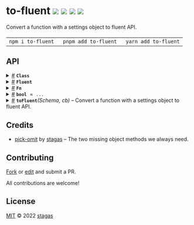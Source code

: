 <h1>
to-fluent <a href="https://npmjs.org/package/to-fluent"><img src="https://img.shields.io/badge/npm-v2.0.1-F00.svg?colorA=000"/></a> <a href="src"><img src="https://img.shields.io/badge/loc-56-FFF.svg?colorA=000"/></a> <a href="https://cdn.jsdelivr.net/npm/to-fluent@2.0.1/dist/to-fluent.min.js"><img src="https://img.shields.io/badge/brotli-313b-333.svg?colorA=000"/></a> <a href="LICENSE"><img src="https://img.shields.io/badge/license-MIT-F0B.svg?colorA=000"/></a>
</h1>

<p></p>

Convert a function with a settings object to fluent API.

<h4>
<table><tr><td title="Triple click to select and copy paste">
<code>npm i to-fluent </code>
</td><td title="Triple click to select and copy paste">
<code>pnpm add to-fluent </code>
</td><td title="Triple click to select and copy paste">
<code>yarn add to-fluent</code>
</td></tr></table>
</h4>

## API

<p>  <details id="Class$7" title="TypeAlias" ><summary><span><a href="#Class$7">#</a></span>  <code><strong>Class</strong></code>    </summary>  <a href="src/to-fluent.ts#L4">src/to-fluent.ts#L4</a>  <ul><p><details id="__type$8" title="Constructor" ><summary><span><a href="#__type$8">#</a></span>  <em>(args)</em>    </summary>  <a href="src/to-fluent.ts#L4">src/to-fluent.ts#L4</a>  <ul>    <p>  <details id="__type$9" title="ConstructorSignature" ><summary><span><a href="#__type$9">#</a></span>  <code><strong>new</strong></code><em>()</em>    </summary>    <ul><p><a href="#T$11">T</a></p>      <p>  <details id="args$10" title="Parameter" ><summary><span><a href="#args$10">#</a></span>  <code><strong>args</strong></code>    </summary>    <ul><p>any  []</p>        </ul></details></p>  </ul></details></p>    </ul></details></p>        </ul></details><details id="Fluent$12" title="TypeAlias" ><summary><span><a href="#Fluent$12">#</a></span>  <code><strong>Fluent</strong></code>    </summary>  <a href="src/to-fluent.ts#L5">src/to-fluent.ts#L5</a>  <ul><p><a href="#C$15">C</a> &amp; [K   in   keyof     <a href="#T$16">T</a>  ]:  <a href="#T$16">T</a>  [<span>K</span>] extends inferred ? <span>U</span> extends boolean ? <a href="#Fluent$12">Fluent</a>&lt;<a href="#C$15">C</a>, <a href="#T$16">T</a>&gt; : <a href="#Fn$1">Fn</a>&lt;tuple, <a href="#Fluent$12">Fluent</a>&lt;<a href="#C$15">C</a>, <a href="#T$16">T</a>&gt;&gt; : never &amp; {<p>  <details id="not$14" title="Property" ><summary><span><a href="#not$14">#</a></span>  <code><strong>not</strong></code>    </summary>  <a href="src/to-fluent.ts#L13">src/to-fluent.ts#L13</a>  <ul><p>[K   in   keyof     <a href="#T$16">T</a>  ]:  <a href="#T$16">T</a>  [<span>K</span>] extends boolean ? <a href="#Fluent$12">Fluent</a>&lt;<a href="#C$15">C</a>, <a href="#T$16">T</a>&gt; : never</p>        </ul></details></p>}</p>        </ul></details><details id="Fn$1" title="TypeAlias" ><summary><span><a href="#Fn$1">#</a></span>  <code><strong>Fn</strong></code>    </summary>  <a href="src/to-fluent.ts#L3">src/to-fluent.ts#L3</a>  <ul><p><details id="__type$2" title="Function" ><summary><span><a href="#__type$2">#</a></span>  <em>(args)</em>    </summary>    <ul>    <p>    <details id="args$4" title="Parameter" ><summary><span><a href="#args$4">#</a></span>  <code><strong>args</strong></code>    </summary>    <ul><p><a href="#T$5">T</a></p>        </ul></details>  <p><strong></strong><em>(args)</em>  &nbsp;=&gt;  <ul><a href="#R$6">R</a></ul></p></p>    </ul></details></p>        </ul></details><details id="bool$17" title="Variable" ><summary><span><a href="#bool$17">#</a></span>  <code><strong>bool</strong></code>  <span><span>&nbsp;=&nbsp;</span>  <code>...</code></span>  </summary>  <a href="src/to-fluent.ts#L19">src/to-fluent.ts#L19</a>  <ul><p>boolean</p>        </ul></details><details id="toFluent$18" title="Function" ><summary><span><a href="#toFluent$18">#</a></span>  <code><strong>toFluent</strong></code><em>(Schema, cb)</em>     &ndash; Convert a function with a settings object to fluent API.</summary>  <a href="src/to-fluent.ts#L44">src/to-fluent.ts#L44</a>  <ul>    <p>  <p>

```ts
import { bool, toFluent } from 'to-fluent'

const cb = toFluent(
  class {
    foo = bool // indicate boolean but initially omitted
    bar?: string // optional
    zoo = 123 // a default
  },
  settings => () => settings
)

expect(cb()).toEqual({ zoo: 123 })
expect(cb.foo()).toEqual({ foo: true, zoo: 123 })
expect(cb.not.foo()).toEqual({ foo: false, zoo: 123 })
expect(cb.bar('hello')()).toEqual({ bar: 'hello', zoo: 132 })
expect(cb.foo.bar('hello').zoo(456)())
  .toEqual({ foo: true, bar: 'hello', zoo: 456 })
```

</p>
  <details id="Schema$23" title="Parameter" ><summary><span><a href="#Schema$23">#</a></span>  <code><strong>Schema</strong></code>    </summary>    <ul><p><a href="#T$20">T</a></p>        </ul></details><details id="cb$24" title="Function" ><summary><span><a href="#cb$24">#</a></span>  <code><strong>cb</strong></code><em>(settings)</em>    </summary>    <ul>    <p>    <details id="settings$27" title="Parameter" ><summary><span><a href="#settings$27">#</a></span>  <code><strong>settings</strong></code>    </summary>    <ul><p><a href="#S$22">S</a></p>        </ul></details>  <p><strong>cb</strong><em>(settings)</em>  &nbsp;=&gt;  <ul><a href="#C$21">C</a></ul></p></p>    </ul></details>  <p><strong>toFluent</strong>&lt;<span>T</span><span>&nbsp;extends&nbsp;</span>     <a href="#Class$7">Class</a>&lt;any&gt;, <span>C</span><span>&nbsp;extends&nbsp;</span>     <a href="#Fn$1">Fn</a>&lt;any, any&gt;, <span>S</span>&gt;<em>(Schema, cb)</em>  &nbsp;=&gt;  <ul><a href="#Fluent$12">Fluent</a>&lt;<a href="#C$21">C</a>, <span>Required</span>&lt;<a href="#S$22">S</a>&gt;&gt;</ul></p></p>    </ul></details></p>

## Credits

- [pick-omit](https://npmjs.org/package/pick-omit) by [stagas](https://github.com/stagas) &ndash; The two missing object methods we always need.

## Contributing

[Fork](https://github.com/stagas/to-fluent/fork) or [edit](https://github.dev/stagas/to-fluent) and submit a PR.

All contributions are welcome!

## License

<a href="LICENSE">MIT</a> &copy; 2022 [stagas](https://github.com/stagas)
